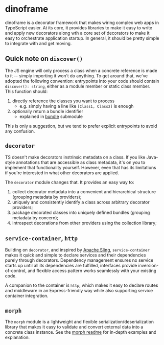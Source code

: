 # dinoframe

dinoframe is a decorator framework that makes wiring complex web apps in TypeScript easier. At its core, it provides libraries to make it easy to write and apply new decorators along wth a core set of decorators to make it easy to orchestrate application startup. In general, it should be pretty simple to integrate with and get moving.

## Quick note on `discover()`

The JS engine will only process a class when a concrete reference is made to it -- simply importing it won't do anything. To get around that, we've adopted the following convention: entrypoints into your code should contain `discover(): string`, either as a module member or static class member. This function should:

1. directly reference the classes you want to process
   - e.g. simply having a line like `[Class1, Class2]` is enough
2. optionally return a bundle identifier
   - explained in [bundle](src/service-container/bundle/readme.md) submodule

This is only a suggestion, but we tend to prefer explicit entrypoints to avoid any confusion.

## `decorator`

TS doesn't make decorators instrinsic metadata on a class. If you like Java-style annotations that are accessible as class metadata, it's on you to implement that functionality yourself. However, even that has its limitations if you're interested in what other decorators are applied.

The `decorator` module changes that. It provides an easy way to:

1. collect decorator metadata into a convenient and hierarchical structure (grouping metadata by providers);
2. uniquely and consistently identify a class across arbitrary decorator providers;
3. package decorated classes into uniquely defined bundles (grouping metadata by concern);
4. introspect decorations from other providers using the collection library;

## `service-container`, `http`

Building on `decorator`, and inspired by [Apache Sling](https://sling.apache.org/), `service-container` makes it quick and simple to declare services and their
dependencies purely through decorators. Dependency management ensures no service starts up until all its dependencies are fulfilled, interfaces provide inversion-of-control, and flexible access pattern works seamlessly with your existing code.

A companion to the container is `http`, which makes it easy to declare routes and middleware in an Express-friendly way while also supporting service container integration.

## `morph`

The `morph` module is a lightweight and flexible serialization/deserialization library that makes it easy to validate and convert external data into a concrete class instance. See the [morph readme](./src/morph/readme.md) for in-depth examples and explanation. 
